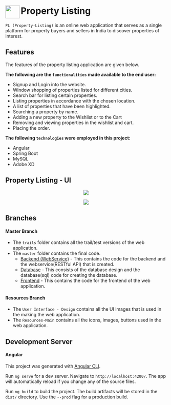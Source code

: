# <img src="https://raw.githubusercontent.com/parithoshpoojary/property-listing/resources/Resources%20-%20Main/Images/Logo.png" width="45" height="40" align="left">  Property Listing

`PL (Property-Listing)` is an online web application that serves as a single platform for property buyers and sellers in India to discover properties of interest.

## Features 
The features of the property listing application are given below. 

**The following are the `functionalities` made available to the end user:**
* Signup and Login into the website.
* Window shopping of properties listed for different cities.
* Search bar for listing certain properties.
* Listing properties in accordance with the chosen location.
* A list of properties that have been highlighted. 
* Searching a property by name.
* Adding a new property to the Wishlist or to the Cart 
* Removing and viewing properties in the wishlist and cart.
* Placing the order.

**The following `technologies` were employed in this project:**
* Angular
* Spring Boot
* MySQL
* Adobe XD

## Property Listing - UI

<p align="center">
  <img src="https://raw.githubusercontent.com/parithoshpoojary/property-listing/resources/User%20Interface%20-%20Design/UI%20Desgins/GIT%20UI.png">
</p>

<p align="center">
  <img src="https://raw.githubusercontent.com/parithoshpoojary/property-listing/resources/User%20Interface%20-%20Design/UI%20Desgins/UI%20-%20Github.png">
</p>

## Branches

#### Master Branch
* The `trails` folder contains all the trail/test versions of the web application.
* The `master` folder contains the final code.
  * [Backend (WebService)](https://github.com/parithoshpoojary/property-listing/tree/master/master/back-end%20(webservice)) - This contains the code for the backend and the webservice(RESTful API) that is created. 
  * [Database](https://github.com/parithoshpoojary/property-listing/blob/master/master/database) - This consists of the database design and the database(sql) code for creating the database.
  * [Frontend](https://github.com/parithoshpoojary/property-listing/tree/master/master/front-end) - This contains the code for the frontend of the web application.
  
#### Resources Branch
* The `User Interface - Design` contains all the UI images that is used in the making the web application.
* The `Resources-Main` contains all the icons, images, buttons used in the web application.


## Development Server 

#### Angular

This project was generated with [Angular CLI](https://github.com/angular/angular-cli).

Run `ng serve` for a dev server. Navigate to `http://localhost:4200/`. The app will automatically reload if you change any of the source files.

Run `ng build` to build the project. The build artifacts will be stored in the `dist/` directory. Use the `--prod` flag for a production build.


